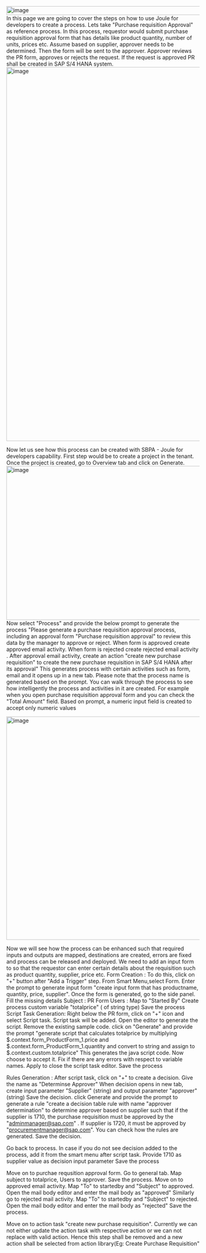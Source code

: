 <img width="564" height="23" alt="image" src="https://github.com/user-attachments/assets/c5b13752-7b5c-496b-8754-a3aa5da8a9a3" />In this page we are going to cover the steps on how to use Joule for developers to create a process.
Lets take "Purchase requisition Approval" as reference process.
In this process, requestor would submit purchase requisition approval form that has details like product quantity, number of units, prices etc.
Assume based on supplier, approver needs to be determined. Then the form will be sent to the approver. Approver reviews the PR form, approves or rejects the request.
If the request is approved PR shall be created in SAP S/4 HANA system.
<img width="1777" height="976" alt="image" src="https://github.com/user-attachments/assets/cbfe0dda-1a25-45fc-ad5a-9deb288770b9" />

Now let us see how this process can be created with SBPA - Joule for developers capability.
First step would be to create a project in the tenant.
Once the project is created, go to Overview tab and click on Generate.
<img width="547" height="402" alt="image" src="https://github.com/user-attachments/assets/07155bf4-c469-425f-bc52-f0ce5b6af633" />
Now select "Process" and provide the below prompt to generate the process
"Please generate a purchase requisition approval process, including an approval form "Purchase requisition approval" to review this data by the manager to approve or reject. When form is approved create approved email activity. When form is rejected create rejected email activity . After approval email activity, create an action "create new purchase requisition" to create the new purchase requisition in SAP S/4 HANA after its approval"
This generates process with certain activities such as form, email and it opens up in a new tab. Please note that the process name is generated based on the prompt.
You can walk through the process to see how intelligently the process and activities in it are created. For example when you open purchase requisition approval form
and you can check the "Total Amount" field. Based on prompt, a numeric input field is created to accept only numeric values

<img width="1078" height="583" alt="image" src="https://github.com/user-attachments/assets/4d686209-86fe-43b9-a4c8-3c99e3cb032c" />

Now we will see how the process can be enhanced such that required inputs and outputs are mapped, destinations are created, errors are fixed and process can be released and deployed.
We need to add an input form to so that the requestor can enter certain details about the requisition such as product quantity, supplier, price etc.
Form Creation :
To do this, click on "+" button after "Add a Trigger" step. From Smart Menu,select Form. 
Enter the  prompt to generate input form "create input form that has productname, quantity, price, supplier".
Once the form is generated, go to the side panel. Fill the missing details
Subject : PR Form
Users : Map to "Started By"
Create process custom variable "totalprice" ( of string type)
Save the process
Script Task Generation:
Right below the PR form, click on "+" icon and select Script task.
Script task will be added. Open the editor to generate the script. Remove the existing sample code.
click on "Generate" and provide the prompt "generate script that calculates totalprice by multiplying $.context.form_ProductForm_1.price 
and $.context.form_ProductForm_1.quantity and convert to string and assign to $.context.custom.totalprice"
This generates the java script code. Now choose to accept it.
Fix if there are any errors with respect to variable names. Apply to close the script task editor.
Save the process

Rules Generation :
After script task, click on "+" to create a decision. Give the name as "Determinse Approver"
When decision opens in new tab, create input parameter "Supplier" (string) and output parameter "approver" (string)
Save the decision. click Generate and provide the prompt to generate a rule "create a decision table rule with name "approver determination" to determine approver based on supplier such that if the supplier is 1710, the purchase requisition must be approved by the "adminmanager@sap.com" . If supplier is 1720, it must be approved by "procurementmanager@sap.com".
You can check how the rules are generated.
Save the decision.

Go back to process. In case if you do not see decision added to the process, add it from the smart menu after script task.
Provide 1710 as supplier value as decision input parameter
Save the process

Move on to purchae requsition approval form. Go to general tab. Map subject to totalprice, Users to approver.
Save the process.
Move on to approved email activity. Map "To" to startedby and "Subject" to approved. Open the mail body editor and enter the mail body as "approved"
Similarly go to rejected mail activity.  Map "To" to startedby and "Subject" to rejected. Open the mail body editor and enter the mail body as "rejected" 
Save the process.

Move on to action task "create new purchase requisition". Currently we can not either update the action task with respective action or we can not replace with valid action.
Hence this step shall be removed and a new action shall be selected from action library(Eg: Create Purchase Requisition"









